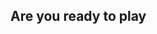

<h2>Are you ready to play</h2>

<p id="age"></p>
<p id="name"></p>
<p id="choiceKoto"></p>
<p id="pcChoice"></p>
<p id="playTime"></p>

<script>
function letsPlay(){
	 		var name = prompt("what is your Name");
	 		var age = prompt("What is your age? " + name);

	 		if(age <= 12){
	 			return "Call your Mama " + name + " before you can play!";
	 			

	 		}else if(age >= 12 && age <= 60){	 	
	 			//return "Ok let\'s play";

	 			var userAnswer = confirm("ok, Let\'s play? " + name); 

	 			if(userAnswer === true){
	 				
	 				//Lets play Rock Papaer Scissor

	 				var userChoice = prompt("Choose Rock, Paper, or Scissor");
	 				Math.random();
	 				document.getElementById('choiceKoto').innerHTML = (name + ", you choose " + userChoice);

	 				var computerChoice = Math.random();
	 				console.log (computerChoice);
	 				

	 					if(computerChoice >= 0.0 && computerChoice <= 0.33){
	 						computerChoice = "rock";
	 						//document.write(computerChoice = "Computer Choice: rock");
	 						document.getElementById('pcChoice').innerHTML = ("Computer choose: " + computerChoice);

	 					}else if(computerChoice >= 0.34 && computerChoice <= 0.66){
	 						computerChoice = "paper";
	 						//document.write(computerChoice = "Computer Choice:  paper");
	 						document.getElementById('pcChoice').innerHTML = ("Computer choose: " + computerChoice);
	 					}else{
	 						computerChoice = "scissor";
	 						//document.write(computerChoice = "Computer Choice:  scissor");
	 						document.getElementById('pcChoice').innerHTML = ("Computer choose: " + computerChoice);
	 					}
	 					
	 					// Choices are tie
	 					var compare = function(choice1, choice2){
	 						
	 							 						
	 						 if(choice1 === choice2){
	 							return "Its a tie";

	 						}else if(choice1 ==="rock"){
	 							if(choice2 === "paper"){ // || choice2 === "scissor"
	 								return  "Paper wins!";
	 							}else{
	 								return "Rock Winss";
	 							}

	 						}else if(choice1 === "paper"){
	 							if(choice2 === "scissor"){ // || choice2 === "rock"
	 								return  "Scissors wins";
	 							}else {
	 								return " papel wins";
	 							}

	 						}else if(choice1 === "scissor"){
	 							if(choice2 === "rock"){ // || choice2 === "paper"
	 								return "Rocker wins";
	 							}else{
	 								return " Scissor winslet";
	 							}
	 						}

	 				} //end of compare function
	 					 
	 					return compare(userChoice, computerChoice);
	 				
	 			}else{
	 				return "Looser";
	 			}

	 		}else{
	 			return "Get some rest, your too old for this " + name;
	 			
	 		}


	 	}
	 	document.getElementById('playTime').innerHTML = letsPlay();
	 	
